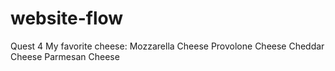 # website-flow
Quest 4
My favorite cheese:
Mozzarella Cheese
Provolone Cheese
Cheddar Cheese
Parmesan Cheese 
